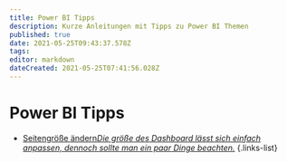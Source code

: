```yaml
---
title: Power BI Tipps
description: Kurze Anleitungen mit Tipps zu Power BI Themen
published: true
date: 2021-05-25T09:43:37.578Z
tags: 
editor: markdown
dateCreated: 2021-05-25T07:41:56.028Z
---
```


# Power BI Tipps

- [Seitengröße ändern*Die größe des Dashboard lässt sich einfach anpassen, dennoch sollte man ein paar Dinge beachten.*](/power_bi_tipps/seitengroeße)
{.links-list}